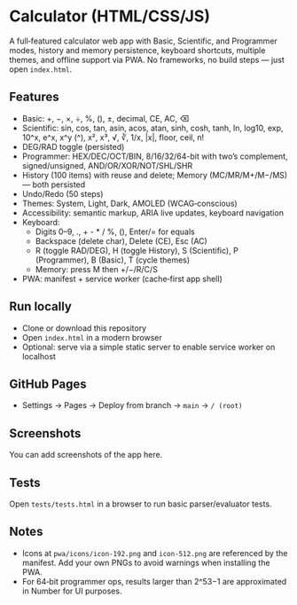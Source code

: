 # Calculator (HTML/CSS/JS)

A full‑featured calculator web app with Basic, Scientific, and Programmer modes, history and memory persistence, keyboard shortcuts, multiple themes, and offline support via PWA. No frameworks, no build steps — just open `index.html`.

## Features
- Basic: +, −, ×, ÷, %, (), ±, decimal, CE, AC, ⌫
- Scientific: sin, cos, tan, asin, acos, atan, sinh, cosh, tanh, ln, log10, exp, 10^x, e^x, x^y (^), x², x³, √, ∛, 1/x, |x|, floor, ceil, n!
- DEG/RAD toggle (persisted)
- Programmer: HEX/DEC/OCT/BIN, 8/16/32/64-bit with two’s complement, signed/unsigned, AND/OR/XOR/NOT/SHL/SHR
- History (100 items) with reuse and delete; Memory (MC/MR/M+/M−/MS) — both persisted
- Undo/Redo (50 steps)
- Themes: System, Light, Dark, AMOLED (WCAG‑conscious)
- Accessibility: semantic markup, ARIA live updates, keyboard navigation
- Keyboard: 
  - Digits 0–9, ., + - * / %, (), Enter/= for equals
  - Backspace (delete char), Delete (CE), Esc (AC)
  - R (toggle RAD/DEG), H (toggle History), S (Scientific), P (Programmer), B (Basic), T (cycle themes)
  - Memory: press M then +/−/R/C/S
- PWA: manifest + service worker (cache‑first app shell)

## Run locally
- Clone or download this repository
- Open `index.html` in a modern browser
- Optional: serve via a simple static server to enable service worker on localhost

## GitHub Pages
- Settings → Pages → Deploy from branch → `main` → `/ (root)`

## Screenshots
You can add screenshots of the app here.

## Tests
Open `tests/tests.html` in a browser to run basic parser/evaluator tests.

## Notes
- Icons at `pwa/icons/icon-192.png` and `icon-512.png` are referenced by the manifest. Add your own PNGs to avoid warnings when installing the PWA.
- For 64‑bit programmer ops, results larger than 2^53−1 are approximated in Number for UI purposes.
